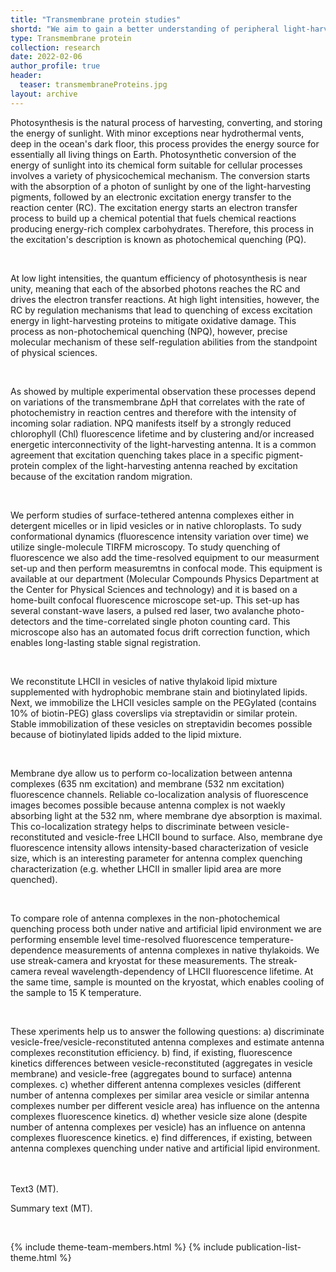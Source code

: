 ```yaml
---
title: "Transmembrane protein studies"
shortd: "We aim to gain a better understanding of peripheral light-harvesting complexes' role in the non-photochemical quenching (NPQ) process under lipid environment. Also, to understand better how the fluorescence intensity of these complexes is related with their conformational dynamcis. We use single-liposome level fluorescence microcopy and LHCII reconstitution into lipid vesicles methods. Also, we are employing ensemble level time-resolved fluorescence temperature-dependence measurements of LHCII in native thylakoids, liposomes and detergent. These experiments allow us to compare role of LHCII in the NPQ process both under native and artificial lipid environment." 
type: Transmembrane protein
collection: research
date: 2022-02-06
author_profile: true
header:
  teaser: transmembraneProteins.jpg
layout: archive
---
```


<div style="text-align: left">

Photosynthesis is the natural process of harvesting, converting, and storing the energy of sunlight. With minor exceptions near hydrothermal vents, deep in the ocean's dark floor, this process provides the energy source for essentially all living things on Earth. Photosynthetic conversion of the energy of sunlight into its chemical form suitable for cellular processes involves a variety of physicochemical mechanism. The conversion starts with the absorption of a photon of sunlight by one of the light-harvesting pigments, followed by an electronic excitation energy transfer to the reaction center (RC). The excitation energy starts an electron transfer process to build up a chemical potential that fuels chemical reactions producing energy-rich complex carbohydrates. Therefore, this process in the excitation's description is known as photochemical quenching (PQ).

<br>

At low light intensities, the quantum efficiency of photosynthesis is near unity, meaning that each of the absorbed photons reaches the RC and drives the electron transfer reactions. At high light intensities, however, the RC by regulation mechanisms that lead to quenching of excess excitation energy in light-harvesting proteins to mitigate oxidative damage. This process as non-photochemical quenching (NPQ), however, precise molecular mechanism of these self-regulation abilities from the standpoint of physical sciences.

<br>

As showed by multiple experimental observation these processes depend on variations of the transmembrane ΔpH that correlates with the rate of photochemistry in reaction centres and therefore with the intensity of incoming solar radiation. NPQ manifests itself by a strongly reduced chlorophyll (Chl) fluorescence lifetime and by clustering and/or increased energetic interconnectivity of the light-harvesting antenna. It is a common agreement that excitation quenching takes place in a specific pigment-protein complex of the light-harvesting antenna reached by excitation because of the excitation random migration.

<br>  


We perform studies of surface-tethered antenna complexes either in detergent micelles or in lipid vesicles or in native chloroplasts. To sudy conformational dynamics (fluorescence intensity variation over time) we utilize single-molecule TIRFM microscopy. To study quenching of fluorescence we also add the time-resolved equipment to our measurment set-up and then perform measuremtns in confocal mode. This equipment is available at our department (Molecular Compounds Physics Department at the Center for Physical Sciences and technology) and it is based on a home-built confocal fluorescence microscope set-up. This set-up has several constant-wave lasers, a pulsed red laser, two avalanche photo-detectors and the time-correlated single photon counting card. This microscope also has an automated focus drift correction function, which enables long-lasting stable signal registration.

<br>

We reconstitute LHCII in vesicles of native thylakoid lipid mixture supplemented with hydrophobic membrane stain and biotinylated lipids. Next, we immobilize the LHCII vesicles sample on the PEGylated (contains 10% of biotin-PEG) glass coverslips via streptavidin or similar protein. Stable immobilization of these vesicles on streptavidin becomes possible because of biotinylated lipids added to the lipid mixture.

<br>

Membrane dye allow us to perform co-localization between antenna complexes (635 nm excitation) and membrane (532 nm excitation) fluorescence channels. Reliable co-localization analysis of fluorescence images becomes possible because antenna complex is not waekly absorbing light at the 532 nm, where membrane dye absorption is maximal. This co-localization strategy helps to discriminate between vesicle-reconstituted and vesicle-free LHCII bound to surface. Also, membrane dye fluorescence intensity allows intensity-based characterization of vesicle size, which is an interesting parameter for antenna complex quenching characterization (e.g. whether LHCII in smaller lipid area are more quenched).

<br>

To compare role of antenna complexes in the non-photochemical quenching process both under native and artificial lipid environment we are performing ensemble level time-resolved fluorescence temperature-dependence measurements of antenna complexes in native thylakoids. We use streak-camera and kryostat for these measurements. The streak-camera reveal wavelength-dependency of LHCII fluorescence lifetime. At the same time, sample is mounted on the kryostat, which enables cooling of the sample to 15 K temperature.

<br>

These xperiments help us to answer the following questions:
a) discriminate vesicle-free/vesicle-reconstituted antenna complexes and estimate antenna complexes reconstitution efficiency.
b) find, if existing, fluorescence kinetics differences between vesicle-reconstituted (aggregates in vesicle membrane) and vesicle-free (aggregates bound to surface) antenna complexes.
c) whether different antenna complexes vesicles (different number of antenna complexes per similar area vesicle or similar antenna complexes number per different vesicle area) has influence on the antenna complexes fluorescence kinetics.
d) whether vesicle size alone (despite number of antenna complexes per vesicle) has an influence on antenna complexes fluorescence kinetics.
e) find differences, if existing, between antenna complexes quenching under native and artificial lipid environment.

<br>
<br>
Text3 (MT).

<!---<figure style="width: 50%" class="align-center">
<img src='/images/SinglePhotonsMicroscopy.jpg'>
<figcaption>Comparison between laser-scanning microscopy with typical single-element detecor and with SPAD array detector.</figcaption>
</figure>--->

Summary text (MT).
</div>
<br>

<!---| Resourse | Description | Link |
| --- | --- | --- |
| Twitter | #singlephotonmicroscope (hashtag on twitter) | <a href="https://twitter.com/hashtag/singlephotonmicroscopy?src=hashtag_click"><span style="color:blue">here</span></a> |--->

<!---<h2> Videos: </h2>
<video width="480" height="320" controls="controls" class="align-center">
<source src="/videos/VicidominiG_SIF_2020_max_compression.mp4" type="video/mp4">
</video>--->

{% include theme-team-members.html %}
{% include publication-list-theme.html %}

